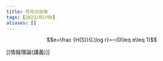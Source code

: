 ```yaml
---
title: 符号の効率
tags: [2023/02/08]
aliases: []
---
```


$$e=\frac {H(S)}{L\log r}~~(0\leq e\leq 1)$$

[[情報理論(講義)]]